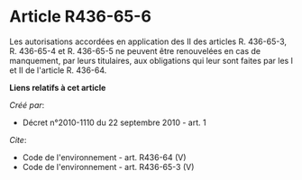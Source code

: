 # Article R436-65-6

Les autorisations accordées en application des II des articles R. 436-65-3, R. 436-65-4 et R. 436-65-5 ne peuvent être
renouvelées en cas de manquement, par leurs titulaires, aux obligations qui leur sont faites par les I et II de l'article R.
436-64.

**Liens relatifs à cet article**

_Créé par_:

  - Décret n°2010-1110 du 22 septembre 2010 - art. 1

_Cite_:

  - Code de l'environnement - art. R436-64 (V)
  - Code de l'environnement - art. R436-65-3 (V)
